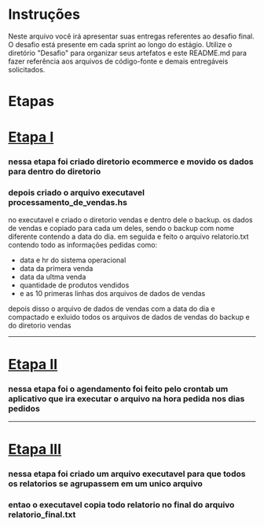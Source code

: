 
# Instruções

Neste arquivo você irá apresentar suas entregas referentes ao desafio final.
O desafio está presente em cada sprint ao longo do estágio. Utilize o diretório "Desafio" para organizar seus artefatos e este README.md para fazer referência aos arquivos de código-fonte e demais entregáveis solicitados.

# Etapas

# [Etapa I](etapa.1_criar_arquivo_executavel)

### nessa etapa foi criado diretorio ecommerce e movido os dados para dentro do diretorio

### depois criado o arquivo executavel processamento_de_vendas.hs

no executavel e criado o diretorio vendas e dentro dele o backup.
os dados de vendas e copiado para cada um deles, sendo o backup com nome diferente contendo a data do dia.
em seguida e feito o arquivo relatorio.txt contendo todo as informações pedidas como:

* data e hr do sistema operacional
* data da primera venda
* data da ultma venda  
* quantidade de produtos vendidos
* e as 10 primeras linhas dos arquivos de dados de vendas

depois disso o arquivo de dados de vendas com a data do dia e compactado e exluido todos os arquivos de dados de vendas do backup e do diretorio vendas

---

# [Etapa II](etapa.2_agendar_a_execução_do_processamento)

### nessa etapa foi o agendamento foi feito pelo crontab um aplicativo que ira executar o arquivo na hora pedida nos dias pedidos

---

# [Etapa III](etapa.3_criar_novo_relatorio)

### nessa etapa foi criado um arquivo executavel para que todos os relatorios se agrupassem em um unico arquivo

### entao o executavel copia todo relatorio no final do arquivo relatorio_final.txt
